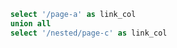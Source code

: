 ```sql my_query
	select '/page-a' as link_col
	union all
	select '/nested/page-c' as link_col
```

<DataTable data={my_query} link=link_col>
	<Column id=link_col title=Link />
</DataTable>
